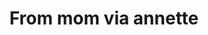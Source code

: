 ---
title: From mom via annette
tag: from-mom-via-annette
permalink: "/category/from-mom-via-annette"
---